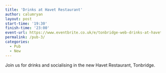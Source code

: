 ```yaml
---
title: 'Drinks at Havet Restaurant'
author: calumryan
layout: post
start-time: '19:30'
finish-time: '23:00'
event-url: https://www.eventbrite.co.uk/e/tonbridge-web-drinks-at-havet-restaurant-tickets-24116797992
permalink: /pub-3/
categories:
  - Pub
  - New
---
```

Join us for drinks and socialising in the new Havet Restaurant, Tonbridge. <!--more-->